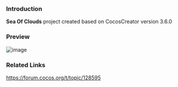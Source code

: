 ### Introduction
**Sea Of Clouds** project created based on CocosCreator version 3.6.0

### Preview
![image](../../../gif/202206/2022062102.gif)

### Related Links
https://forum.cocos.org/t/topic/128595